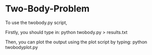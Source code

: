 # Two-Body-Problem

To use the twobody.py script,

Firstly, you should type in:
python twobody.py > results.txt

Then, you can plot the output using the plot script by typing:
python twobodyplot.py
